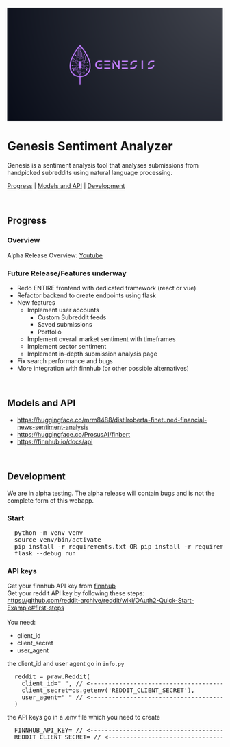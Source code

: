 ![Alt Text](Readme/logo1.png)

# Genesis Sentiment Analyzer
Genesis is a sentiment analysis tool that analyses submissions from handpicked subreddits using natural language processing.

[Progress](#progress) | [Models and API](#models-and-api) | [Development](#development) 

<br>

## Progress

### Overview
Alpha Release Overview: [Youtube](https://www.youtube.com/watch?v=UEvtx_zl0Gg&t=15)

### Future Release/Features underway
* Redo ENTIRE frontend with dedicated framework (react or vue)   
* Refactor backend to create endpoints using flask
* New features
  * Implement user accounts
    * Custom Subreddit feeds
    * Saved submissions
    * Portfolio
  * Implement overall market sentiment with timeframes
  * Implement sector sentiment
  * Implement in-depth submission analysis page
* Fix search performance and bugs
* More integration with finnhub (or other possible alternatives)

<br>

## Models and API
* https://huggingface.co/mrm8488/distilroberta-finetuned-financial-news-sentiment-analysis 
* https://huggingface.co/ProsusAI/finbert
* https://finnhub.io/docs/api

<br>

## Development
We are in alpha testing. The alpha release will contain bugs and is not the complete form of this webapp.

### Start
<pre>
  python -m venv venv
  source venv/bin/activate
  pip install -r requirements.txt OR pip install -r requirements_full.txt
  flask --debug run
</pre>

### API keys
Get your finnhub API key from [finnhub](https://finnhub.io/dashboard)
<br>
Get your reddit API key by following these steps: <br>https://github.com/reddit-archive/reddit/wiki/OAuth2-Quick-Start-Example#first-steps
<br><br>
You need: 
* client_id
* client_secret
* user_agent

the client_id and user agent go in `info.py`
<pre>
  reddit = praw.Reddit(
    client_id=" ", // <--------------------------------------HERE
    client_secret=os.getenv('REDDIT_CLIENT_SECRET'),
    user_agent=" " // <-------------------------------------------------HERE,
  )
</pre>

the API keys go in a .env file which you need to create
<pre>
  FINNHUB_API_KEY= // <-------------------------------------------------HERE
  REDDIT_CLIENT_SECRET= // <-------------------------------------------------HERE
</pre>
